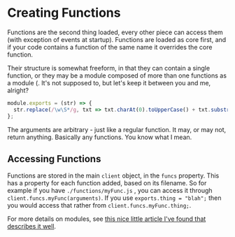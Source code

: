 # Creating Functions

Functions are the second thing loaded, every other piece can access them (with
exception of events at startup). Functions are loaded as core first, and if your
code contains a function of the same name it overrides the core function.

Their structure is somewhat freeform, in that they can contain a single function,
or they may be a module composed of more than one functions as a module (. It's
not supposed to, but let's keep it between you and me, alright?

```js
module.exports = (str) => {
  str.replace(/\w\S*/g, txt => txt.charAt(0).toUpperCase() + txt.substr(1).toLowerCase());
};
```

The arguments are arbitrary - just like a regular function. It may, or may not,
return anything. Basically any functions. You know what I mean.

## Accessing Functions

Functions are stored in the main `client` object, in the `funcs` property. This has a property for each function added, based on its filename. So for example if you have `./functions/myFunc.js` , you can access it through `client.funcs.myFunc(arguments)`. If you use `exports.thing = "blah";` then you would access that rather from `client.funcs.myFunc.thing;`.

For more details on modules, see [this nice little article I've found that describes it well](https://www.hacksparrow.com/node-js-exports-vs-module-exports.html).